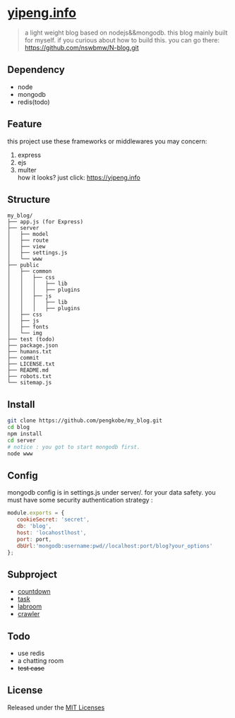 # [yipeng.info](https://yipeng.info)
> a light weight blog based on nodejs&&mongodb. this blog mainly built for myself.
if you curious about how to build this. you can go there: https://github.com/nswbmw/N-blog.git

## Dependency
* node
* mongodb
* redis(todo)

## Feature
this project use these frameworks or middlewares you may concern:  
1. express  
2. ejs  
3. multer  
how it looks? just click:  https://yipeng.info


## Structure
```
my_blog/
├── app.js (for Express)
├── server
│   ├── model 
│   ├── route 
│   ├── view  
│   ├── settings.js 
│   └── www 
├── public
│   ├── common
│   │   ├── css
│   │   │   ├── lib
│   │   │   ├── plugins
│   │   ├── js
│   │   │   ├── lib
│   │   │   ├── plugins
│   ├── css
│   ├── js
│   ├── fonts
│   └── img 
├── test (todo)
├── package.json
├── humans.txt
├── commit
├── LICENSE.txt
├── README.md
├── robots.txt
└── sitemap.js
```

## Install
```bash
git clone https://github.com/pengkobe/my_blog.git
cd blog
npm install
cd server
# notice : you got to start mongodb first.
node www
```

## Config
mongodb config is in settings.js under server/. for your data safety. 
you must have some security authentication strategy :
```javascript
module.exports = { 
   cookieSecret: 'secret', 
   db: 'blog', 
   host: 'locahostlhost',
   port: port,
   dbUrl:'mongodb:username:pwd//localhost:port/blog?your_options'
}; 

```

## Subproject
* [countdown](http://countdown.yipeng.info)
* [task](http://task.yipeng.info)
* [labroom](http://labroom.yipeng.info)
* [crawler](http://crawler.yipeng.info) 

## Todo
* use redis
* a chatting room
* ~~test case~~

           
## License
Released under the [MIT Licenses](http://spdx.org/licenses/MIT)
